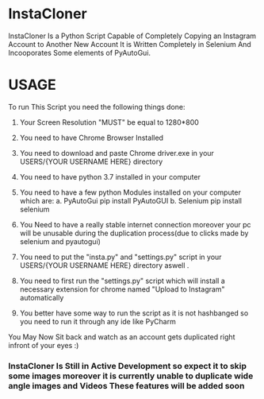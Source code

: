 # InstaCloner
InstaCloner Is a Python Script Capable of Completely Copying an Instagram Account to Another New Account It is Written Completely in Selenium And Incooporates Some elements of PyAutoGui.

<h1>USAGE</h1>
<p>


To run This Script you need the following things done:
1. Your Screen Resolution "MUST" be equal to 1280*800
2. You need to have Chrome Browser Installed
3. You need to download and paste Chrome driver.exe in your USERS/{YOUR USERNAME HERE} directory
4. You need to have python 3.7 installed in your computer
5. You need to have a few python Modules installed on your computer which are:
                a. PyAutoGui    pip install PyAutoGUI
                b. Selenium     pip install selenium

6. You Need to have a really stable internet connection moreover your pc will be unusable during the duplication process(due to clicks made by selenium and pyautogui)
7. You need to put the "insta.py" and "settings.py" script in your USERS/{YOUR USERNAME HERE} directory aswell .
8. You need to first run the "settings.py" script which will install a necessary extension for chrome named "Upload to Instagram" automatically
9. You better have some way to run the script as it is not hashbanged so you need to run it through any ide like PyCharm


You May Now Sit back and watch as an account gets duplicated right infront of your eyes :)

</p>




<h3>InstaCloner Is Still in Active Development so expect it to skip some images moreover it is currently unable to duplicate wide angle images and Videos These features will be added soon</h3>

